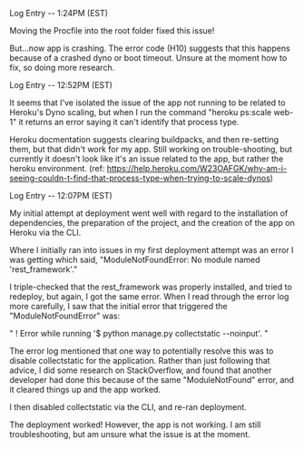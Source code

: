 Log Entry -- 1:24PM (EST)

Moving the Procfile into the root folder fixed this issue!

But...now app is crashing. The error code (H10) suggests that this happens because of a crashed dyno or boot timeout. Unsure at the moment how to fix, so doing more research.

Log Entry -- 12:52PM (EST)

It seems that I've isolated the issue of the app not running to be related to Heroku's Dyno scaling, but when I run the command "heroku ps:scale web-1" it returns an error saying it can't identify that process type.

Heroku docmentation suggests clearing buildpacks, and then re-setting them, but that didn't work for my app. Still working on trouble-shooting, but currently it doesn't look like it's an issue related to the app, but rather the heroku environment. (ref: https://help.heroku.com/W23OAFGK/why-am-i-seeing-couldn-t-find-that-process-type-when-trying-to-scale-dynos)

Log Entry -- 12:07PM (EST)

My initial attempt at deployment went well with regard to the installation of dependencies, the preparation of the project, and the creation of the app on Heroku via the CLI.

Where I initially ran into issues in my first deployment attempt was an error I was getting which said, "ModuleNotFoundError: No module named 'rest_framework'." 

I triple-checked that the rest_framework was properly installed, and tried to redeploy, but again, I got the same error. When I read through the error log more carefully, I saw that the initial error that triggered the "ModuleNotFoundError" was:

" !     Error while running '$ python manage.py collectstatic --noinput'. "

The error log mentioned that one way to potentially resolve this was to disable collectstatic for the application. Rather than just following that advice, I did some research on StackOverflow, and found that another developer had done this because of the same "ModuleNotFound" error, and it cleared things up and the app worked.

I then disabled collectstatic via the CLI, and re-ran deployment. 

The deployment worked! However, the app is not working. I am still troubleshooting, but am unsure what the issue is at the moment.